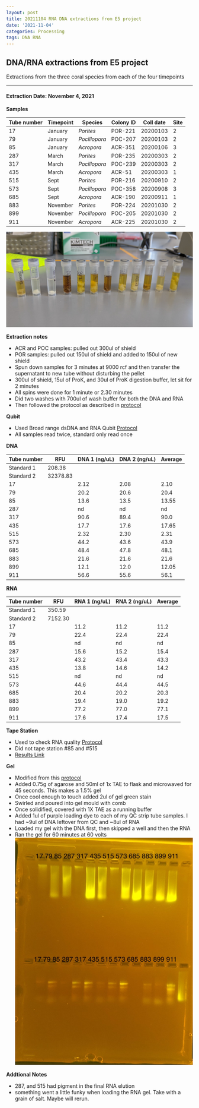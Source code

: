 ```yaml
---
layout: post
title: 20211104 RNA DNA extractions from E5 project
date: '2021-11-04'
categories: Processing
tags: DNA RNA
---
```


## DNA/RNA extractions from E5 project

Extractions from the three coral species from each of the four timepoints

---

#### Extraction Date: November 4, 2021 

**Samples**

| Tube number 	| Timepoint	   	| Species	    | Colony ID 	| Coll date		| Site       	|
|-------------	|------------	|-------------	|-------------	|-------------	|-------------	|
| 17		 	| January	 	| *Porites*		| POR-221      	| 20200103   	| 2				|
| 79			| January	 	| *Pocillopora*	| POC-207	    | 20200103		| 2				|
| 85		 	| January	  	| *Acropora*	| ACR-351    	| 20200106  	| 3				|
| 287		 	| March		 	| *Porites*		| POR-235    	| 20200303   	| 2				|
| 317			| March 		| *Pocillopora*	| POC-239	    | 20200303		| 2				|
| 435		 	| March	  		| *Acropora*	| ACR-51    	| 20200303  	| 1				|
| 515		 	| Sept		 	| *Porites*		| POR-216     	| 20200910   	| 2				|
| 573			| Sept	 		| *Pocillopora*	| POC-358	    | 20200908		| 3				|
| 685		 	| Sept		  	| *Acropora*	| ACR-190    	| 20200911  	| 1				|
| 883		 	| November	 	| *Porites*		| POR-224	   	| 20201030   	| 2				|
| 899			| November	 	| *Pocillopora*	| POC-205	    | 20201030		| 2				|
| 911		 	| November	  	| *Acropora*	| ACR-225    	| 20201030  	| 2				|


![20211104_samples.jpg](https://github.com/Kterpis/Putnam_Lab_Notebook/blob/master/images/samples/20211104_samples.jpg?raw=true)


**Extraction notes**
 - ACR and POC samples: pulled out 300ul of shield
 - POR samples: pulled out 150ul of shield and added to 150ul of new shield 
 - Spun down samples for 3 minutes at 9000 rcf and then transfer the supernatant to new tube without disturbing the pellet
 - 300ul of shield, 15ul of ProK, and 30ul of ProK digestion buffer, let sit for 2 minutes
 - All spins were done for 1 minute or 2.30 minutes
 - Did two washes with 700ul of wash buffer for both the DNA and RNA
 - Then followed the protocol as described in [protocol](https://github.com/emmastrand/EmmaStrand_Notebook/blob/master/_posts/2019-05-31-Zymo-Duet-RNA-DNA-Extraction-Protocol.md)


**Qubit**
 - Used Broad range dsDNA and RNA Qubit [Protocol](https://meschedl.github.io/MESPutnam_Open_Lab_Notebook/Qubit-Protocol/)
 - All samples read twice, standard only read once
 
**DNA**

| Tube number 	| RFU		   	| DNA 1 (ng/uL) | DNA 2 (ng/uL) | Average     	|
|-------------	|------------	|-------------	|-------------	|-------------	|
| Standard 1  	| 208.38	 	| 		      	| 		      	|	         	|
| Standard 2 	| 32378.83	 	| 		    	| 		    	| 	        	|
| 17		 	|		     	| 2.12	     	| 2.08	     	| 2.10        	|
| 79		 	| 			   	| 20.2  	    | 20.6        	| 20.4			|
| 85		  	|		     	| 13.6 	      	| 13.5        	| 13.55       	|
| 287		 	| 			   	| nd	       	| nd	       	| nd      		|
| 317		  	|		     	| 90.6      	| 89.4         	| 90.0        	|
| 435		 	| 			   	| 17.7      	| 17.6	      	| 17.65       	|
| 515		  	|		     	| 2.32       	| 2.30        	| 2.31       	|
| 573		 	| 			   	| 44.2       	| 43.6         	| 43.9      	|
| 685		  	|		     	| 48.4  	    | 47.8         	| 48.1        	|
| 883		 	| 			   	| 21.6        	| 21.6        	| 21.6        	|
| 899		  	|		     	| 12.1      	| 12.0      	| 12.05       	|
| 911		 	| 			   	| 56.6       	| 55.6         	| 56.1       	|


**RNA**


| Tube number 	| RFU		   	| RNA 1 (ng/uL) | RNA 2 (ng/uL) | Average     	|
|-------------	|------------	|-------------	|-------------	|-------------	|
| Standard 1  	| 350.59	 	| 		      	| 		      	|	         	|
| Standard 2 	| 7152.30	 	| 		    	| 		    	| 	        	|
| 17		 	|		     	| 11.2	     	| 11.2	     	| 11.2        	|
| 79		 	| 			   	| 22.4  	    | 22.4        	| 22.4			|
| 85		  	|		     	| nd 	      	| nd        	| nd	       	|
| 287		 	| 			   	| 15.6        	| 15.2        	| 15.4     		|
| 317		  	|		     	| 43.2      	| 43.4         	| 43.3        	|
| 435		 	| 			   	| 13.8      	| 14.6	      	| 14.2       	|
| 515		  	|		     	| nd	       	| nd        	| nd	       	|
| 573		 	| 			   	| 44.6       	| 44.4         	| 44.5      	|
| 685		  	|		     	| 20.4  	    | 20.2         	| 20.3        	|
| 883		 	| 			   	| 19.4        	| 19.0        	| 19.2        	|
| 899		  	|		     	| 77.2      	| 77.0      	| 77.1       	|
| 911		 	| 			   	| 17.6       	| 17.4         	| 17.5       	|


**Tape Station**
 - Used to check RNA quality [Protocol](https://meschedl.github.io/MESPutnam_Open_Lab_Notebook/RNA-TapeStation-Protocol/)
 - Did not tape station #85 and #515
 - [Results Link](https://github.com/Kterpis/Putnam_Lab_Notebook/blob/20a9c73aea2e3f48995dfc816e59830cf81bbdc9/images/tape_station/2021-11-04%20-%2014.36.53.pdf)

**Gel**
 - Modified from this [protocol](https://meschedl.github.io/MESPutnam_Open_Lab_Notebook/Gel-Protocol/)
 - Added 0.75g of agarose and 50ml of 1x TAE to flask and microwaved for 45 seconds. This makes a 1.5% gel
 - Once cool enough to touch added 2ul of gel green stain
 - Swirled and poured into gel mould with comb
 - Once solidified, covered with 1X TAE as a running buffer
 - Added 1ul of purple loading dye to each of my QC strip tube samples. I had ~9ul of DNA leftover from QC and ~8ul of RNA
 - Loaded my gel with the DNA first, then skipped a well and then the RNA
 - Ran the gel for 60 minutes at 60 volts
 ![20211104_gel.jpg](https://github.com/Kterpis/Putnam_Lab_Notebook/blob/master/images/gels/20211104_gel.jpg?raw=true)
 
 **Addtional Notes**
  - 287, and 515 had pigment in the final RNA elution
  - something went a little funky when loading the RNA gel. Take with a grain of salt. Maybe will rerun.


